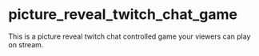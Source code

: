 # picture_reveal_twitch_chat_game
 This is a picture reveal twitch chat controlled game your viewers can play on stream.
